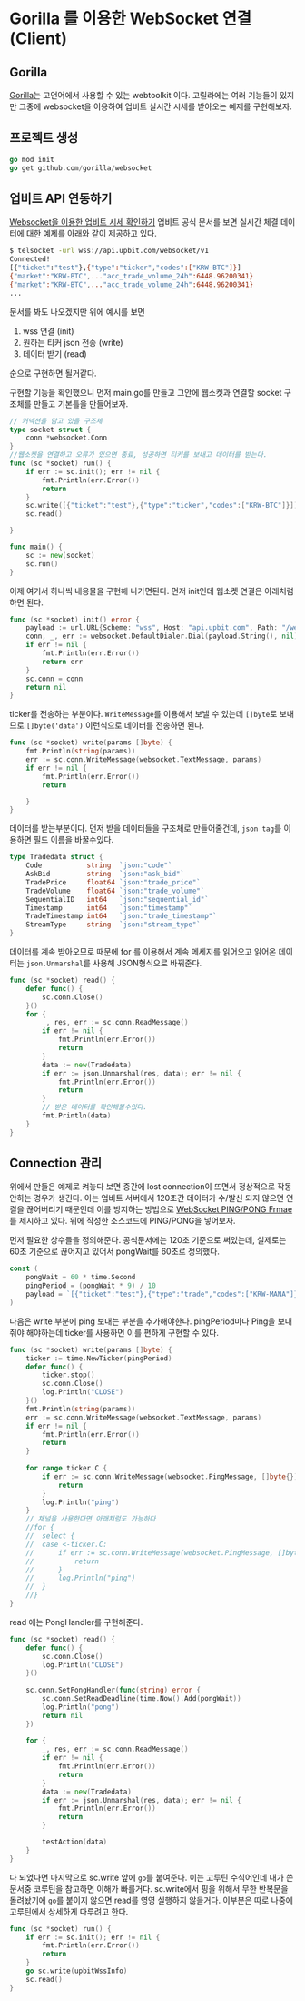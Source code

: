 # Gorilla 를 이용한 WebSocket 연결(Client)

## Gorilla
[Gorilla](https://www.gorillatoolkit.org/)는 고언어에서 사용할 수 있는 webtoolkit 이다. 고릴라에는 여러 기능들이 있지만 그중에 websocket을 이용하여 업비트 실시간 시세를 받아오는 예제를 구현해보자.

## 프로젝트 생성
```go
go mod init
go get github.com/gorilla/websocket
```

## 업비트 API 연동하기
[Websocket을 이용한 업비트 시세 확인하기](https://docs.upbit.com/docs/upbit-quotation-websocket) 업비트 공식 문서를 보면 실시간 체결 데이터에 대한 예제를 아래와 같이 제공하고 있다.
```bash
$ telsocket -url wss://api.upbit.com/websocket/v1
Connected!
[{"ticket":"test"},{"type":"ticker","codes":["KRW-BTC"]}]
{"market":"KRW-BTC",..."acc_trade_volume_24h":6448.96200341}
{"market":"KRW-BTC",..."acc_trade_volume_24h":6448.96200341}
...
```
문서를 봐도 나오겠지만 위에 예시를 보면
1. wss 연결 (init)
2. 원하는 티커 json 전송 (write)
3. 데이터 받기 (read)  

순으로 구현하면 될거같다.

구현할 기능을 확인했으니 먼저 main.go를 만들고 그안에 웹소켓과 연결할 socket 구조체를 만들고 기본틀을 만들어보자.
```go
// 커넥션을 담고 있을 구조체
type socket struct {
	conn *websocket.Conn
}
//웹소켓을 연결하고 오류가 있으면 종료, 성공하면 티커를 보내고 데이터를 받는다.
func (sc *socket) run() {
	if err := sc.init(); err != nil {
		fmt.Println(err.Error())
		return
	}
	sc.write([{"ticket":"test"},{"type":"ticker","codes":["KRW-BTC"]}])
	sc.read()

}

func main() {
	sc := new(socket)
	sc.run()
}
```

이제 여기서 하나씩 내용물을 구현해 나가면된다. 먼저 init인데 웹소켓 연결은 아래처럼 하면 된다.
```go
func (sc *socket) init() error {
	payload := url.URL{Scheme: "wss", Host: "api.upbit.com", Path: "/websocket/v1"}
	conn, _, err := websocket.DefaultDialer.Dial(payload.String(), nil)
	if err != nil {
		fmt.Println(err.Error())
		return err
	}
	sc.conn = conn
	return nil
}
```
ticker를 전송하는 부분이다. `WriteMessage`를 이용해서 보낼 수 있는데 `[]byte`로 보내므로 `[]byte('data')` 이런식으로 데이터를 전송하면 된다.
```go
func (sc *socket) write(params []byte) {
	fmt.Println(string(params))
	err := sc.conn.WriteMessage(websocket.TextMessage, params)
	if err != nil {
		fmt.Println(err.Error())
		return

	}
}
```
데이터를 받는부분이다. 먼저 받을 데이터들을 구조체로 만들어줄건데, `json tag`를 이용하면 필드 이름을 바꿀수있다.
```go
type Tradedata struct {
	Code           string  `json:"code"`
	AskBid         string  `json:"ask_bid"`
	TradePrice     float64 `json:"trade_price"`
	TradeVolume    float64 `json:"trade_volume"`
	SequentialID   int64   `json:"sequential_id"`
	Timestamp      int64   `json:"timestamp"`
	TradeTimestamp int64   `json:"trade_timestamp"`
	StreamType     string  `json:"stream_type"`
}
```
데이터를 계속 받아오므로 때문에 for 를 이용해서 계속 메세지를 읽어오고 읽어온 데이터는 `json.Unmarshal`를 사용해 JSON형식으로 바꿔준다.
```go
func (sc *socket) read() {
	defer func() {
		sc.conn.Close()
	}()
	for {
		_, res, err := sc.conn.ReadMessage()
		if err != nil {
			fmt.Println(err.Error())
			return
		}
		data := new(Tradedata)
		if err := json.Unmarshal(res, data); err != nil {
			fmt.Println(err.Error())
			return
        }
        // 받은 데이터를 확인해볼수있다.
		fmt.Println(data)
	}
}
```
## Connection 관리
위에서 만들은 예제로 켜놓다 보면 중간에 lost connection이 뜨면서 정상적으로 작동 안하는 경우가 생긴다. 이는 업비트 서버에서 120초간 데이터가 수/발신 되지 않으면 연결을 끊어버리기 때문인데 이를 방지하는 방법으로 [WebSocket PING/PONG Frmae](https://tools.ietf.org/html/rfc6455#section-5.5.2)를 제시하고 있다. 위에 작성한 소스코드에 PING/PONG을 넣어보자.

먼저 필요한 상수들을 정의해준다. 공식문서에는 120초 기준으로 써있는데, 실제로는 60초 기준으로 끊어지고 있어서 pongWait를 60초로 정의했다.
```go
const (
	pongWait = 60 * time.Second
	pingPeriod = (pongWait * 9) / 10
	payload = `[{"ticket":"test"},{"type":"trade","codes":["KRW-MANA"]}]`
)
```
다음은 write 부분에 ping 보내는 부분을 추가해야한다. pingPeriod마다 Ping을 보내줘야 해야하는데 ticker를 사용하면 이를 편하게 구현할 수 있다.
```go
func (sc *socket) write(params []byte) {
    ticker := time.NewTicker(pingPeriod)
    defer func() {
        ticker.stop()
		sc.conn.Close()
		log.Println("CLOSE")
	}()
	fmt.Println(string(params))
	err := sc.conn.WriteMessage(websocket.TextMessage, params)
	if err != nil {
		fmt.Println(err.Error())
		return
    }
    
	for range ticker.C {
		if err := sc.conn.WriteMessage(websocket.PingMessage, []byte{}); err != nil {
			return
		}
		log.Println("ping")
    }
    // 채널을 사용한다면 아래처럼도 가능하다
	//for {
	//	select {
	//	case <-ticker.C:
	//		if err := sc.conn.WriteMessage(websocket.PingMessage, []byte{}); err != nil {
	//			return
	//		}
	//		log.Println("ping")
	//	}
	//}
}
```
read 에는 PongHandler를 구현해준다.
```go
func (sc *socket) read() {
	defer func() {
		sc.conn.Close()
		log.Println("CLOSE")
    }()
    
	sc.conn.SetPongHandler(func(string) error {
		sc.conn.SetReadDeadline(time.Now().Add(pongWait))
		log.Println("pong")
		return nil
    })
    
	for {
		_, res, err := sc.conn.ReadMessage()
		if err != nil {
			fmt.Println(err.Error())
			return
		}
		data := new(Tradedata)
		if err := json.Unmarshal(res, data); err != nil {
			fmt.Println(err.Error())
			return
		}

		testAction(data)
	}
}
```
다 되었다면 마지막으로 sc.write 앞에 `go`를 붙여준다. 이는 고루틴 수식어인데 내가 쓴 문서중 코루틴을 참고하면 이해가 빠를거다. sc.write에서 핑을 위해서 무한 반복문을 돌려놨기에 `go`를 붙이지 않으면 read를 영영 실행하지 않을거다. 이부분은 따로 나중에 고루틴에서 상세하게 다루려고 한다.
```go
func (sc *socket) run() {
	if err := sc.init(); err != nil {
		fmt.Println(err.Error())
		return
	}
	go sc.write(upbitWssInfo)
	sc.read()
}
```
<!-- 
## 최종 소스코드
`main.go`
package main

import (
	"encoding/json"
	"log"
	"net/url"
	"time"

	"github.com/gorilla/websocket"
)

const (
	pongWait   = 60 * time.Second
	pingPeriod = (pongWait * 9) / 10
	payload    = `[{"ticket":"test"},{"type":"trade","codes":["KRW-MANA"]}]`
)

//Tradedata 거래 데이터 BID 매수 ASK 매도
type Tradedata struct {
	Code           string  `json:"code"`
	AskBid         string  `json:"ask_bid"`
	TradePrice     float64 `json:"trade_price"`
	TradeVolume    float64 `json:"trade_volume"`
	SequentialID   int64   `json:"sequential_id"`
	Timestamp      int64   `json:"timestamp"`
	TradeTimestamp int64   `json:"trade_timestamp"`
	StreamType     string  `json:"stream_type"`
}

type socket struct {
	conn *websocket.Conn
}

func (sc *socket) init() error {
	payload := url.URL{Scheme: "wss", Host: "api.upbit.com", Path: "/websocket/v1"}
	conn, _, err := websocket.DefaultDialer.Dial(payload.String(), nil)
	if err != nil {
		log.Println(err.Error())
		return err
	}
	sc.conn = conn
	return nil
}

func (sc *socket) write() {
	ticker := time.NewTicker(pingPeriod)
    defer func() {
        ticker.stop()
		sc.conn.Close()
		log.Println("CLOSE")
	}()
	log.Println(payload)
	err := sc.conn.WriteMessage(websocket.TextMessage, []byte(payload))
	if err != nil {
		log.Println(err.Error())
		return
	}
	for range ticker.C {
		if err := sc.conn.WriteMessage(websocket.PingMessage, []byte{}); err != nil {
			return
		}
		log.Println("ping")
	}
}

func (sc *socket) read() {
	defer func() {
		sc.conn.Close()
		log.Println("CLOSE")
	}()
	sc.conn.SetPongHandler(func(string) error {
		sc.conn.SetReadDeadline(time.Now().Add(pongWait))
		log.Println("pong")
		return nil
	})
	for {
		_, res, err := sc.conn.ReadMessage()
		if err != nil {
			log.Println(err.Error())
			return
		}
		data := new(Tradedata)
		if err := json.Unmarshal(res, data); err != nil {
			log.Println(err.Error())
			return
		}

		testAction(data)
	}
}
func (sc *socket) run() {
	if err := sc.init(); err != nil {
		log.Println(err.Error())
		return
	}
	go sc.write()
	sc.read()
}

func testAction(data *Tradedata) {
	log.Println(data)
}

func main() {
	sc := new(socket)
	sc.run()
}
-->